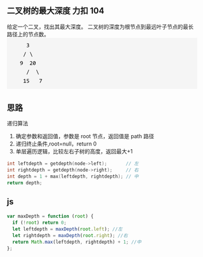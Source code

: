 ## 二叉树的最大深度 力扣 104

给定一个二叉，找出其最大深度。
二叉树的深度为根节点到最远叶子节点的最长路径上的节点数。
![这是图片](./1.png)

## 思路

递归算法

1.  确定参数和返回值，参数是 root 节点，返回值是 path 路径
2.  递归终止条件,root=null，return 0
3.  单层遍历逻辑，比较左右子树的高度，返回最大+1

```c++
int leftdepth = getdepth(node->left);       // 左
int rightdepth = getdepth(node->right);     // 右
int depth = 1 + max(leftdepth, rightdepth); // 中
return depth;
```

## js

```js
var maxDepth = function (root) {
  if (!root) return 0;
  let leftdepth = maxDepth(root.left); //左
  let rightdepth = maxDepth(root.right); //右
  return Math.max(leftdepth, rightdepth) + 1; //中
};
```

